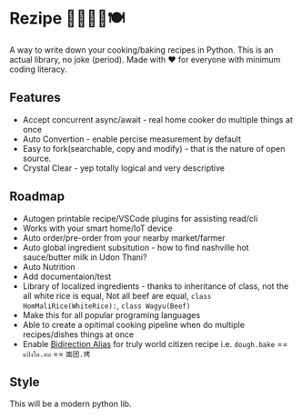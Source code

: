# Rezipe 👨‍🍳👩‍🍳🍽
A way to write down your cooking/baking recipes in Python. This is an actual library, no joke (period). Made with ❤ for everyone with minimum coding literacy.

## Features
* Accept concurrent async/await - real home cooker do multiple things at once
* Auto Convertion - enable percise measurement by default
* Easy to fork(searchable, copy and modify) - that is the nature of open source.
* Crystal Clear - yep totally logical and very descriptive


## Roadmap
* Autogen printable recipe/VSCode plugins for assisting read/cli
* Works with your smart home/IoT device
* Auto order/pre-order from your nearby market/farmer
* Auto global ingredient subsitution - how to find nashville hot sauce/butter milk in Udon Thani?
* Auto Nutrition
* Add documentaion/test
* Library of localized ingredients - thanks to inheritance of class, not the all white rice is equal, Not all beef are equal,  `class HomMaliRice(WhiteRice):`, `class Wagyu(Beef)`
* Make this for all popular programing languages
* Able to create a opitimal cooking pipeline when do multiple recipes/dishes things at once
* Enable [Bidirection Alias](https://dev.to/circleoncircles/rewrite-link-bidirectional-aliasing-in-python-ekl) for truly world citizen recipe i.e. `dough.bake` == `แป้งโด.อบ` == `面团.烤`

## Style
This will be a modern python lib.